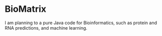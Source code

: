 # BioMatrix
I am planning to a pure Java code for Bioinformatics, such as protein and RNA predictions, and machine learning.
